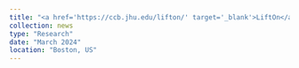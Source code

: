 ```yaml
---
title: "<a href='https://ccb.jhu.edu/lifton/' target='_blank'>LiftOn</a>, my new genome lift-over tool, is selected as a 10-min talk at <a href='https://recomb-seq.github.io/' target='_blank'>RECOMB-Seq 2024</a>. Friends, see you in Boston, MA – preprint coming soon!"
collection: news
type: "Research"
date: "March 2024"
location: "Boston, US"
---
```


